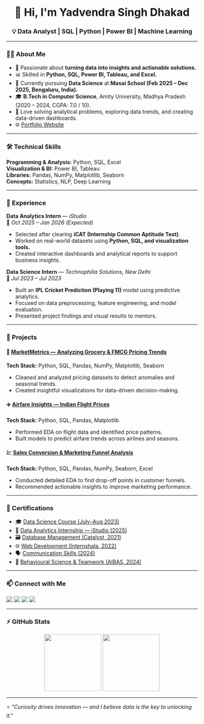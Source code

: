<!-- PROFILE README FOR GITHUB -->

<h1 align="center">👋 Hi, I'm Yadvendra Singh Dhakad</h1>
<h3 align="center">💡 Data Analyst | SQL | Python | Power BI | Machine Learning</h3>

---

### 🧑‍💼 About Me  
- 🎯 Passionate about **turning data into insights and actionable solutions.**  
- 📊 Skilled in **Python, SQL, Power BI, Tableau, and Excel.**  
- 🧠 Currently pursuing **Data Science** at **Masai School (Feb 2025 – Dec 2025, Bengaluru, India).**  
- 🎓 **B.Tech in Computer Science**, Amity University, Madhya Pradesh (2020 – 2024, CGPA: 7.0 / 10).  
- 💬 Love solving analytical problems, exploring data trends, and creating data-driven dashboards.  
- 🌐 [Portfolio Website](https://yadvendradhakad.github.io/yadvendrasinghdhakad.github.io/)  

---

### 🛠️ Technical Skills  

**Programming & Analysis:** Python, SQL, Excel  
**Visualization & BI:** Power BI, Tableau  
**Libraries:** Pandas, NumPy, Matplotlib, Seaborn  
**Concepts:** Statistics, NLP, Deep Learning  

---

### 💼 Experience  

**Data Analytics Intern** — *iStudio*  
📅 *Oct 2025 – Jan 2026 (Expected)*  
- Selected after clearing **iCAT (Internship Common Aptitude Test)**.  
- Worked on real-world datasets using **Python, SQL, and visualization tools.**  
- Created interactive dashboards and analytical reports to support business insights.  

**Data Science Intern** — *Technophilia Solutions, New Delhi*  
📅 *Jul 2023 – Jul 2023*  
- Built an **IPL Cricket Prediction (Playing 11)** model using predictive analytics.  
- Focused on data preprocessing, feature engineering, and model evaluation.  
- Presented project findings and visual results to mentors.  

---

### 🚀 Projects  

#### 🧾 [MarketMetrics — Analyzing Grocery & FMCG Pricing Trends](https://github.com/YadvendraDhakad/MarketMetrics-Analyzing-Grocery-FMCG-Pricing-Trends)
**Tech Stack:** Python, SQL, Pandas, NumPy, Matplotlib, Seaborn  
- Cleaned and analyzed pricing datasets to detect anomalies and seasonal trends.  
- Created insightful visualizations for data-driven decision-making.  

#### ✈️ [Airfare Insights — Indian Flight Prices](https://github.com/YadvendraDhakad/Airfare-Insights-Analyzing-Indian-Flight-Prices-and-Patterns)
**Tech Stack:** Python, SQL, Pandas, Matplotlib  
- Performed EDA on flight data and identified price patterns.  
- Built models to predict airfare trends across airlines and seasons.  

#### 💹 [Sales Conversion & Marketing Funnel Analysis](https://github.com/YadvendraDhakad/Sales-Conversion-Marketing-Funnel-Analysis)
**Tech Stack:** Python, SQL, Pandas, NumPy, Seaborn, Excel  
- Conducted detailed EDA to find drop-off points in customer funnels.  
- Recommended actionable insights to improve marketing performance.  

---

### 🏅 Certifications  

- 🎓 [Data Science Course (July–Aug 2023)](https://drive.google.com/file/d/1ykXmFlo4SbIA2AY5oNt_UTUS5DsEnPvy/view?usp=sharing)  
- 🧩 [Data Analytics Internship — iStudio (2025)](https://drive.google.com/file/d/1yOGQB0l5a_G6aSlg-wZu428FIa7razq5/view?usp=sharing)  
- 🗃️ [Database Management (Catalyst, 2021)](https://drive.google.com/file/d/1MlYm4t1Bc380lo4DiczxAQ2SXY6z_OQf/view?usp=sharing)  
- 🌐 [Web Development (Internshala, 2022)](https://drive.google.com/file/d/1jGwEzXuitjtUYay1cqFZulgLQ2bZ4OPi/view?usp=sharing)  
- 🗣️ [Communication Skills (2024)](https://drive.google.com/file/d/1VrkzYL_hYS-ac9FiOcuI7wnupXmnKCCX/view?usp=sharing)  
- 🤝 [Behavioural Science & Teamwork (AIBAS, 2024)](https://drive.google.com/file/d/1grx9PD3WPV7IpoT5da6zt2SN9dLwExiv/view?usp=sharing)  

---

### 📫 Connect with Me  

<p align="left">
<a href="mailto:yadvendradhakad02@gmail.com"><img src="https://img.shields.io/badge/Gmail-D14836?logo=gmail&logoColor=white"></a>
<a href="https://www.linkedin.com/in/yadvendra-singh-dhakad-504669212/"><img src="https://img.shields.io/badge/LinkedIn-0077B5?logo=linkedin&logoColor=white"></a>
<a href="https://github.com/YadvendraDhakad"><img src="https://img.shields.io/badge/GitHub-000000?logo=github&logoColor=white"></a>
<a href="https://yadvendradhakad.github.io/yadvendrasinghdhakad.github.io/"><img src="https://img.shields.io/badge/Portfolio-4285F4?logo=google-chrome&logoColor=white"></a>
</p>

---

### ⚡ GitHub Stats  

<p align="center">
  <img src="https://github-readme-stats.vercel.app/api?username=YadvendraDhakad&show_icons=true&theme=tokyonight" height="150">
  <img src="https://github-readme-stats.vercel.app/api/top-langs/?username=YadvendraDhakad&layout=compact&theme=tokyonight" height="150">
</p>

---

⭐ *"Curiosity drives innovation — and I believe data is the key to unlocking it."*
